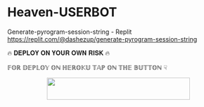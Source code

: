 # Heaven-USERBOT


Generate-pyrogram-session-string - Replit
https://replit.com/@dashezup/generate-pyrogram-session-string

🔥 𝐃𝐄𝐏𝐋𝐎𝐘 𝐎𝐍 𝐘𝐎𝐔𝐑 𝐎𝐖𝐍 𝐑𝐈𝐒𝐊 🔥

𝔽𝕆ℝ 𝔻𝔼ℙ𝕃𝕆𝕐 𝕆ℕ ℍ𝔼ℝ𝕆𝕂𝕌 𝕋𝔸ℙ 𝕆ℕ 𝕋ℍ𝔼 𝔹𝕌𝕋𝕋𝕆ℕ ☟︎︎︎


<p align="center"><a href="https://heroku.com/deploy?template=https://github.com/kaal0408/Heaven-userbot">
  <img src="https://img.shields.io/badge/Deploy%20To%20Heroku-aqua?style=flat&logo=heroku" width="325" height="50.100" /></a></p>

